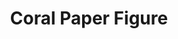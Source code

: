 ---
name: coral-supplementary-figure-17
layout: vistory
title: Coral Paper Figure
hidden: true
description: Coral is an analysis tool for interactively creating cohorts.
vistory: https://coral.caleydoapp.org/#clue_graph=coralPaperCaseStudy2I56So&clue_state=16
redirect_from: /coral-supplementary-figure-17.html
---